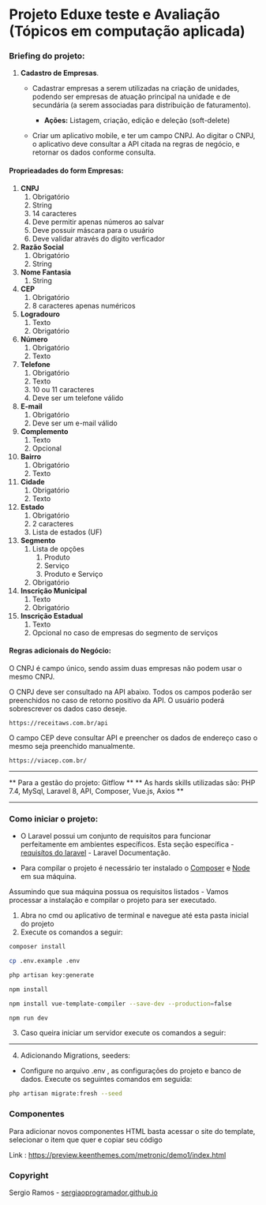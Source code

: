 # Projeto Eduxe teste e Avaliação (Tópicos em computação aplicada) 

### Briefing do projeto:

1. **Cadastro de Empresas**.
    - Cadastrar empresas a serem utilizadas na criação de unidades, podendo ser
empresas de atuação principal na unidade e de secundária (a serem associadas para
distribuição de faturamento).
        - **Ações:** Listagem, criação, edição e deleção (soft-delete)

    - Criar um aplicativo mobile, e ter um campo CNPJ. Ao digitar o CNPJ, o aplicativo deve consultar a API citada na regras de negócio, e retornar os dados conforme consulta.

#### Proprieadades do form Empresas:
1. **CNPJ**
    1. Obrigatório
    2. String
    3. 14 caracteres
    4. Deve permitir apenas números ao salvar
    5. Deve possuir máscara para o usuário
    6. Deve validar através do digito verficador 
2. **Razão Social**
    1. Obrigatório
    2. String 
3. **Nome Fantasia**
    1. String 
4. **CEP**
    1. Obrigatório 
    2. 8 caracteres apenas numéricos
5. **Logradouro**
    1. Texto
    2. Obrigatório
6. **Número**
    1. Obrigatório
    2. Texto
7. **Telefone**
    1. Obrigatório
    2. Texto
    3. 10 ou 11 caracteres
    4. Deve ser um telefone válido
8. **E-mail**
    1. Obrigatório
    2. Deve ser um e-mail válido
9. **Complemento**
    1. Texto
    2. Opcional
10. **Bairro**
    1. Obrigatório
    2. Texto
11. **Cidade**
    1. Obrigatório
    2. Texto
12. **Estado**
    1. Obrigatório
    2. 2 caracteres
    3. Lista de estados (UF)
13. **Segmento**
    1. Lista de opções
        1. Produto
        2. Serviço
        3. Produto e Serviço
    2. Obrigatório
14. **Inscrição Municipal**
    1. Texto
    2. Obrigatório
15. **Inscrição Estadual**
    1. Texto
    2. Opcional no caso de empresas do segmento de serviços

#### Regras adicionais do Negócio:
O CNPJ é campo único, sendo assim duas empresas não podem usar o mesmo CNPJ.

O CNPJ deve ser consultado na API abaixo. Todos os campos poderão ser preenchidos no
caso de retorno positivo da API. O usuário poderá sobrescrever os dados caso deseje.

```https://receitaws.com.br/api```

O campo CEP deve consultar API e preencher os dados de endereço caso o mesmo seja
preenchido manualmente.

```https://viacep.com.br/```

---

** Para a gestão do projeto: Gitflow **
** As hards skills utilizadas são: PHP 7.4, MySql, Laravel 8, API, Composer, Vue.js, Axios **

---

### Como iniciar o projeto:

+ O Laravel possui um conjunto de requisitos para funcionar perfeitamente em ambientes específicos. Esta seção específica - [requisítos do laravel](https://laravel.com/docs/7.x#server-requirements) - Laravel Documentação.

+ Para compilar o projeto é necessário ter instalado o [Composer](https://getcomposer.org/) e [Node](https://nodejs.org/) em sua máquina.

Assumindo que sua máquina possua os requisitos listados - Vamos processar a instalação e compilar o projeto para ser executado.

1. Abra no cmd ou aplicativo de terminal e navegue até esta pasta inicial do projeto
2. Execute os comandos a seguir:

```bash
composer install
```

```bash
cp .env.example .env
```

```bash
php artisan key:generate
```

```bash
npm install
```

```bash
npm install vue-template-compiler --save-dev --production=false
```

```bash
npm run dev
```

3. Caso queira iniciar um servidor execute os comandos a seguir:



---

4. Adicionando Migrations, seeders:
- Configure no arquivo .env , as configurações do projeto e banco de dados. Execute os seguintes comandos em seguida:

```bash
php artisan migrate:fresh --seed
```

### Componentes

Para adicionar novos componentes HTML basta acessar o site do template, selecionar o item que quer e copiar seu código


Link : https://preview.keenthemes.com/metronic/demo1/index.html

### Copyright

Sergio Ramos - [sergiaoprogramador.github.io](https://sergiaoprogramador.github.io)
